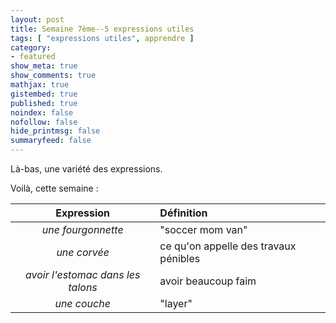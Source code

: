 ```yaml
---
layout: post
title: Semaine 7ème--5 expressions utiles
tags: [ "expressions utiles", apprendre ]
category:
- featured
show_meta: true
show_comments: true
mathjax: true
gistembed: true
published: true
noindex: false
nofollow: false
hide_printmsg: false
summaryfeed: false
---
```


Là-bas, une variété des expressions.

Voilà, cette semaine :

| Expression | Définition |
| :--------: | :--------- |
| *une fourgonnette* | "soccer mom van" |
| *une corvée* | ce qu'on appelle des travaux pénibles |
| *avoir l'estomac dans les talons* | avoir beaucoup faim |
| *une couche* | "layer" |

<!---
vim: spell spelllang=fr
-->
